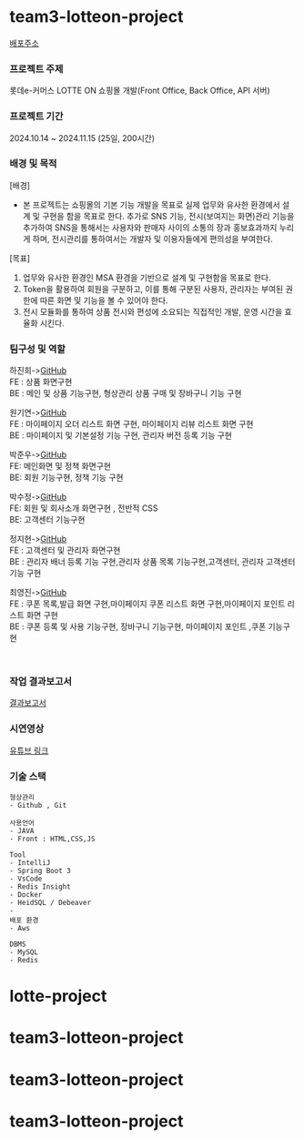 # team3-lotteon-project
[배포주소](http://ec2-43-202-32-28.ap-northeast-2.compute.amazonaws.com:8085/)



### 프로젝트 주제
롯데e-커머스 LOTTE ON 쇼핑몰 개발(Front Office, Back Office, API 서버)

### 프로젝트 기간
2024.10.14 ~ 2024.11.15 (25일, 200시간)

### 배경 및 목적
[배경] <br/>
- 본 프로젝트는 쇼핑몰의 기본 기능 개발을 목표로 실제 업무와 유사한 환경에서 설계 및 구현을 함을 목표로 한다.
추가로 SNS 기능, 전시(보여지는 화면)관리 기능을 추가하여 SNS을 통해서는 사용자와 판매자 사이의 소통의 장과 홍보효과까지 누리게 하며, 전시관리를 통하여서는 개발자 및 이용자들에게 편의성을 부여한다.

[목표]<br/>
1. 업무와 유사한 환경인 MSA 환경을 기반으로 설계 및 구현함을 목표로 한다.
2. Token을 활용하여 회원을 구분하고, 이를 통해 구분된 사용자, 관리자는 부여된 권한에 따른 화면 및 기능을 볼 수 있어야 한다.
3. 전시 모듈화를 통하여 상품 전시와 편성에 소요되는 직접적인 개발, 운영 시간을 효율화 시킨다.


### 팀구성 및 역할
하진희->[GitHub](https://github.com/jin123346)  <br/>
FE : 상품 화면구현<br/>
BE : 메인 및 상품 기능구현, 형상관리 상품 구매 및 장바구니 기능 구현

원기연->[GitHub](https://github.com/KYW99) <br/>
FE : 마이페이지 오더 리스트 화면 구현, 마이페이지 리뷰 리스트 화면 구현<br/>
BE : 마이페이지 및 기본설정 기능 구현, 관리자 버전 등록 기능 구현

박준우->[GitHub](https://github.com/Dangi90)<br/>
FE: 메인화면 및 정책 화면구현<br/>
BE: 회원 기능구현, 정책 기능 구현

박수정->[GitHub](https://github.com/sujeonq)<br/>
FE: 회원 및 회사소개 화면구현 , 전반적 CSS <br/>
BE: 고객센터 기능구현

정지현->[GitHub](https://github.com/jungmayo)<br/>
FE : 고객센터 및 관리자 화면구현<br/>
BE : 관리자 배너 등록 기능 구현,관리자 상품 목록 기능구현,고객센터, 관리자 고객센터 기능 구현

최영진->[GitHub](https://github.com/chldudwls)<br/>
FE : 쿠폰 목록,발급 화면 구현,마이페이지 쿠폰 리스트 화면 구현,마이페이지 포인트 리스트 화면 구현<br/>
BE : 쿠폰 등록 및 사용 기능구현, 장바구니 기능구현, 마이페이지 포인트 ,쿠폰 기능구현

<br/>

### 작업 결과보고서
[결과보고서](https://rigorous-pullover-060.notion.site/5-71184743218542b393115c30bacf0be0?pvs=4)

### 시연영상
[유튜브 링크](https://youtu.be/zAxkudEVJoU?si=DOHBPiBwnwDovJPN)
<br/>
### 기술 스택
    형상관리
    - Github , Git
      
    사용언어
    - JAVA 
    - Front : HTML,CSS,JS
      
    Tool
    - IntelliJ
    - Spring Boot 3
    - VsCode
    - Redis Insight
    - Docker
    - HeidSQL / Debeaver
    - 
    배포 환경
    - Aws
      
    DBMS
    - MySQL
    - Redis


# lotte-project
# team3-lotteon-project
# team3-lotteon-project
# team3-lotteon-project

